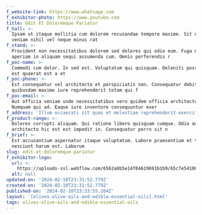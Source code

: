 ```yaml
---
f_website-link: https://www.whatsapp.com
f_exhibitor-photo: https://www.youtube.com
title: Odit Et Doloremque Pariatur
f_hall: >-
  Ipsam ut itaque mollitia cum dolorem recusandae tempore maxime. Sit qui ex
  veniam nihil vel neque minus rat
f_stand: >-
  Provident non necessitatibus dolorem sed dolores qui odio eum. Fuga nihil
  aperiam in aliquam sequi assumenda cum. Omnis perferendis r
f_poc-name: >-
  Commodi cum dolor. In sed est. Voluptatum qui quisquam. Deleniti possimus quo
  est quaerat est a et
f_poc-phone: >-
  Est consequatur vel architecto et perspiciatis non. Consequatur debitis et
  quibusdam maxime iure reprehenderit totam qui f
f_poc-email: >-
  Aut officia veniam unde necessitatibus vero quidem officia architecto sunt.
  Numquam qui ad. Eaque iure inventore consequuntur exer
f_address: 'Illum occaecati sit quas et molestiae reprehenderit exercitationem '
f_product-range: >-
  Dolores corrupti aliquam. Qui ratione libero quisquam cumque. Odio autem quo
  architecto hic est est impedit in. Consequatur porro sit n
f_brief: >-
  Est accusantium aspernatur itaque voluptatum. Labore praesentium et tempora id
  nesciunt harum est. Laborum 
slug: odit-et-doloremque-pariatur
f_exhibitor-logo:
  url: >-
    https://uploads-ssl.webflow.com/6562a8b5e14f04619691b1b9/65c7e5410088cc69f07a1ff9_image16.jpeg
  alt: null
updated-on: '2024-02-10T23:31:52.779Z'
created-on: '2024-02-10T23:31:52.779Z'
published-on: '2024-02-10T23:33:55.264Z'
layout: '[olives-olive-oils-and-edible-essential-oils].html'
tags: olives-olive-oils-and-edible-essential-oils
---
```



